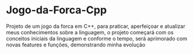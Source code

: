 # Jogo-da-Forca-Cpp
Projeto de um jogo da forca em C++, para praticar, aperfeiçoar e atualizar meus conhecimentos sobre a linguagem, o projeto começará com os conceitos iniciais da linguagem e conforme o tempo, será aprimorado com novas features e funções, demonstrando minha evolução
